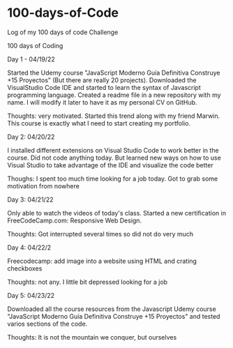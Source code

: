 # 100-days-of-Code
Log of my 100 days of code Challenge

100 days of Coding 

Day 1 - 04/19/22

Started the Udemy course "JavaScript Moderno Guía Definitiva Construye +15 Proyectos" (But there are really 20 projects).
Downloaded the VisualStudio Code IDE and started to learn the syntax of Javascript programming language.
Created a readme file in a new repository with my name. I will modify it later to have it as my personal CV on GitHub.

Thoughts: very motivated. Started this trend along with my friend Marwin. This course is exactly what I need to start creating my portfolio.

Day 2: 04/20/22

I installed different extensions on Visual Studio Code to work better in the course. Did not code anything today. But learned new ways on how to use Visual Studio to take advantage of the IDE and visualize the code better

Thoughs: I spent too much time looking for a job today. Got to grab some motivation from nowhere

Day 3: 04/21/22

Only able to watch the videos of today's class. Started a new certification in FreeCodeCamp.com: Responsive Web Design. 

Thoughts: Got interrupted several times so did not do very much 

Day 4: 04/22/2

Freecodecamp: add image into a website using HTML and crating checkboxes

Thoughts: not any. I little bit depressed looking for a job

Day 5: 04/23/22

Downloaded all the course resources from the Javascript Udemy course "JavaScript Moderno Guía Definitiva Construye +15 Proyectos" and tested varios sections of the code. 

Thoughts: It is not the mountain we conquer, but ourselves
